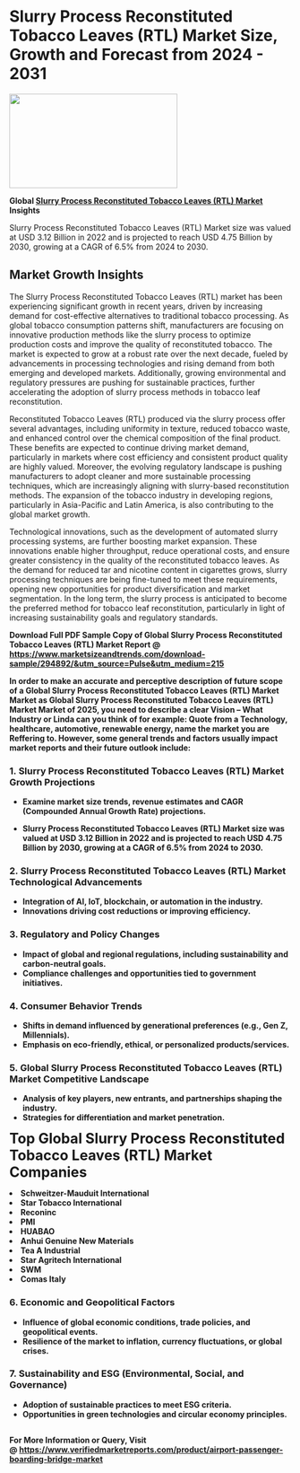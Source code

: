 <H1>Slurry Process Reconstituted Tobacco Leaves (RTL) Market Size, Growth and Forecast from 2024 - 2031</H1><img class="aligncenter size-medium wp-image-584254" src="https://thirdeyenews.in/wp-content/uploads/2024/09/Global-Market-Research-300x168.jpeg" alt="" width="300" height="168" /><p><strong>Global&nbsp;<a href="https://www.marketsizeandtrends.com/download-sample/294892/&amp;utm_source=Pulse&amp;utm_medium=215">Slurry Process Reconstituted Tobacco Leaves (RTL) Market</a> Insights</strong></p><p>Slurry Process Reconstituted Tobacco Leaves (RTL) Market size was valued at USD 3.12 Billion in 2022 and is projected to reach USD 4.75 Billion by 2030, growing at a CAGR of 6.5% from 2024 to 2030.</p><p><h2>Market Growth Insights</h2> <p>The Slurry Process Reconstituted Tobacco Leaves (RTL) market has been experiencing significant growth in recent years, driven by increasing demand for cost-effective alternatives to traditional tobacco processing. As global tobacco consumption patterns shift, manufacturers are focusing on innovative production methods like the slurry process to optimize production costs and improve the quality of reconstituted tobacco. The market is expected to grow at a robust rate over the next decade, fueled by advancements in processing technologies and rising demand from both emerging and developed markets. Additionally, growing environmental and regulatory pressures are pushing for sustainable practices, further accelerating the adoption of slurry process methods in tobacco leaf reconstitution.</p> <p><strong></strong></p> <p>Reconstituted Tobacco Leaves (RTL) produced via the slurry process offer several advantages, including uniformity in texture, reduced tobacco waste, and enhanced control over the chemical composition of the final product. These benefits are expected to continue driving market demand, particularly in markets where cost efficiency and consistent product quality are highly valued. Moreover, the evolving regulatory landscape is pushing manufacturers to adopt cleaner and more sustainable processing techniques, which are increasingly aligning with slurry-based reconstitution methods. The expansion of the tobacco industry in developing regions, particularly in Asia-Pacific and Latin America, is also contributing to the global market growth.</p> <p>Technological innovations, such as the development of automated slurry processing systems, are further boosting market expansion. These innovations enable higher throughput, reduce operational costs, and ensure greater consistency in the quality of the reconstituted tobacco leaves. As the demand for reduced tar and nicotine content in cigarettes grows, slurry processing techniques are being fine-tuned to meet these requirements, opening new opportunities for product diversification and market segmentation. In the long term, the slurry process is anticipated to become the preferred method for tobacco leaf reconstitution, particularly in light of increasing sustainability goals and regulatory standards.</p> <p><strong></p><p><span class=""><strong>Download Full PDF Sample Copy of Global Slurry Process Reconstituted Tobacco Leaves (RTL) Market Report</strong> @ <a href="https://www.marketsizeandtrends.com/download-sample/294892/&amp;utm_source=Pulse&amp;utm_medium=215" target="_blank">https://www.marketsizeandtrends.com/download-sample/294892/&amp;utm_source=Pulse&amp;utm_medium=215</a></span></p><p>In order to make an accurate and perceptive description of future scope of a Global&nbsp;Slurry Process Reconstituted Tobacco Leaves (RTL) Market Market as Global&nbsp;Slurry Process Reconstituted Tobacco Leaves (RTL) Market Market of 2025, you need to describe a clear Vision &ndash; What Industry or Linda can you think of for example: Quote from a Technology, healthcare, automotive, renewable energy, name the market you are Reffering to. However, some general trends and factors usually impact market reports and their future outlook include:</p><h3>1.&nbsp;<strong>Slurry Process Reconstituted Tobacco Leaves (RTL) Market Growth Projections</strong></h3><ul><li>Examine market size trends, revenue estimates and CAGR (Compounded Annual Growth Rate) projections.</li><li><p>Slurry Process Reconstituted Tobacco Leaves (RTL) Market size was valued at USD 3.12 Billion in 2022 and is projected to reach USD 4.75 Billion by 2030, growing at a CAGR of 6.5% from 2024 to 2030.</p></li></ul><h3>2.&nbsp;<strong>Slurry Process Reconstituted Tobacco Leaves (RTL) Market Technological Advancements</strong></h3><ul><li>Integration of AI, IoT, blockchain, or automation in the industry.</li><li>Innovations driving cost reductions or improving efficiency.</li></ul><h3>3.&nbsp;<strong>Regulatory and Policy Changes</strong></h3><ul><li>Impact of global and regional regulations, including sustainability and carbon-neutral goals.</li><li>Compliance challenges and opportunities tied to government initiatives.</li></ul><h3>4.&nbsp;<strong>Consumer Behavior Trends</strong></h3><ul><li>Shifts in demand influenced by generational preferences (e.g., Gen Z, Millennials).</li><li>Emphasis on eco-friendly, ethical, or personalized products/services.</li></ul><h3>5.&nbsp;<strong>Global Slurry Process Reconstituted Tobacco Leaves (RTL) Market Competitive Landscape</strong></h3><ul><li>Analysis of key players, new entrants, and partnerships shaping the industry.</li><li>Strategies for differentiation and market penetration.</li></ul><p data-pm-slice="1 1 []"><span style="color: inherit; font-family: inherit; font-size: 25px;">Top Global Slurry Process Reconstituted Tobacco Leaves (RTL) Market Companies</span></p><div class="" data-test-id=""><p><li>Schweitzer-Mauduit International</li><li> Star Tobacco International</li><li> Reconinc</li><li> PMI</li><li> HUABAO</li><li> Anhui Genuine New Materials</li><li> Tea A Industrial</li><li> Star Agritech International</li><li> SWM</li><li> Comas Italy</li></p></div><h3>6.&nbsp;<strong>Economic and Geopolitical Factors</strong></h3><ul><li>Influence of global economic conditions, trade policies, and geopolitical events.</li><li>Resilience of the market to inflation, currency fluctuations, or global crises.</li></ul><h3>7.&nbsp;<strong>Sustainability and ESG (Environmental, Social, and Governance)</strong></h3><ul><li>Adoption of sustainable practices to meet ESG criteria.</li><li>Opportunities in green technologies and circular economy principles.</li></ul><h2><strong style="font-size: 14px;">For More Information or Query, Visit @&nbsp;</strong><a style="background-color: #ffffff; font-size: 14px;" href="https://www.marketsizeandtrends.com/report/slurry-process-reconstituted-tobacco-leaves-rtl-market/" target="_blank">https://www.verifiedmarketreports.com/product/airport-passenger-boarding-bridge-market</a></h2>
